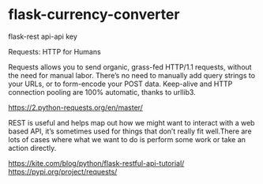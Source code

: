 # flask-currency-converter
flask-rest api-api key

Requests: HTTP for Humans

Requests allows you to send organic, grass-fed HTTP/1.1 requests, without the need for manual labor. 
There’s no need to manually add query strings to your URLs, or to form-encode your POST data.
Keep-alive and HTTP connection pooling are 100% automatic, thanks to urllib3.

https://2.python-requests.org/en/master/


REST is useful and helps map out how we might want to interact with a web based API, it’s sometimes used for things 
that don’t really fit well.There are lots of cases where what we want to do is perform some work or take an action directly. 


https://kite.com/blog/python/flask-restful-api-tutorial/
https://pypi.org/project/requests/

